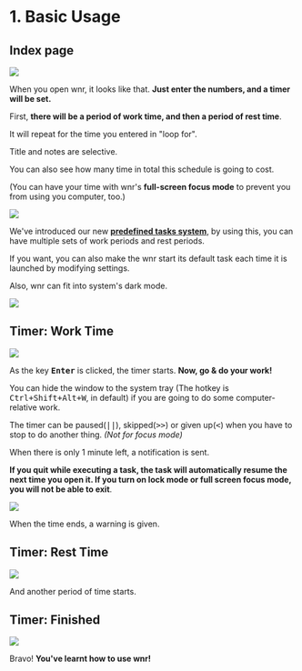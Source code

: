 # 1. Basic Usage

## Index page

<img src="https://i.loli.net/2020/02/27/c7qyQRezaVrpvTk.png"/>

When you open wnr, it looks like that. **Just enter the numbers, and a timer will be set.**

First, **there will be a period of work time, and then a period of rest time**.

It will repeat for the time you entered in "loop for".

Title and notes are selective.

You can also see how many time in total this schedule is going to cost.

(You can have your time with wnr's **full-screen focus mode** to prevent you from using you computer, too.)

<img src="https://i.loli.net/2020/02/27/okfOLS1D9PnRas2.png"/><br />

We've introduced our new **[predefined tasks system](./../settings/2-predefined-tasks-settings.md)**, by using this, you can have multiple sets of work periods and rest periods.

If you want, you can also make the wnr start its default task each time it is launched by modifying settings.

Also, wnr can fit into system's dark mode.

<img src="https://i.loli.net/2020/02/27/q8AiQbBHSY1K5m2.png"/><br />

## Timer: Work Time

<img src="https://i.loli.net/2020/01/22/yPwNA1rGsXtu6ph.png"/><br />

As the key **<kbd>Enter</kbd>** is clicked, the timer starts. **Now, go & do your work!**

You can hide the window to the system tray (The hotkey is <kbd>Ctrl+Shift+Alt+W</kbd>, in default) if you are going to do some computer-relative work.

The timer can be paused(<kbd>||</kbd>), skipped(<kbd>>></kbd>) or given up(<kbd><</kbd>) when you have to stop to do another thing. _(Not for focus mode)_

When there is only 1 minute left, a notification is sent.

**If you quit while executing a task, the task will automatically resume the next time you open it. If you turn on lock mode or full screen focus mode, you will not be able to exit**.

<img src="https://i.loli.net/2020/01/22/YI6zWNqBCgiK1TR.png"/><br />

When the time ends, a warning is given.

## Timer: Rest Time

<img src="https://i.loli.net/2020/01/22/PHULaDv4uXnwbYx.png"/><br />

And another period of time starts.

## Timer: Finished

<img src="https://i.loli.net/2020/01/22/qGzAoulOV1XnLKQ.png"/><br />

Bravo! **You've learnt how to use wnr!**
